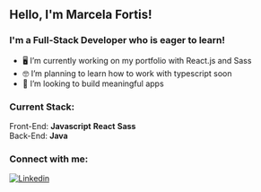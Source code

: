## Hello, I'm Marcela Fortis! 

### I'm a Full-Stack Developer who is eager to learn!
- 🖥 I’m currently working on my portfolio with React.js and Sass
- 🤓 I’m planning to learn how to work with typescript soon
- :herb: I’m looking to build meaningful apps


### Current Stack: 

Front-End: **Javascript** **React** **Sass**
<br />
Back-End: **Java**



### Connect with me: 
[![Linkedin](https://camo.githubusercontent.com/667dec86e11556623f93d822260cc5df3f78b7a1/68747470733a2f2f696d672e736869656c64732e696f2f62616467652f2d4c696e6b6564496e2d626c75653f7374796c653d666c61742d737175617265266c6f676f3d4c696e6b6564696e266c6f676f436f6c6f723d7768697465266c696e6b3d68747470733a2f2f7777772e6c696e6b6564696e2e636f6d2f696e2f6c65746963696163616d706f73732f)](https://www.linkedin.com/in/marcela-fortis/)
&nbsp;




